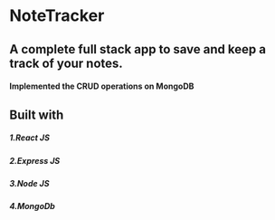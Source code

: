 # NoteTracker 
## A complete full stack app to save and keep a track of your notes.
#### Implemented the CRUD operations on MongoDB

## Built with 
##### 1.React JS
##### 2.Express JS
##### 3.Node JS
##### 4.MongoDb
